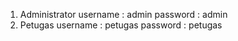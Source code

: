 1. Administrator
   username : admin
   password : admin
2. Petugas
   username : petugas
   password : petugas
